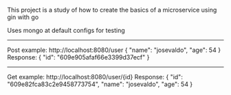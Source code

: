 This project is a study of how to create the basics of a microservice using gin with go

Uses mongo at default configs for testing

---------------------------------------
Post example:
http://localhost:8080/user
{
    "name": "josevaldo",
    "age": 54
}
Response:
{
    "id": "609e905afaf66e3399d37ecf"
}


---------------------------------------
Get example:
http://localhost:8080/user/{id}
Response:
{
    "id": "609e82fca83c2e9458773754",
    "name": "josevaldo",
    "age": 54
}
